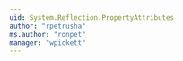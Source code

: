 ```yaml
---
uid: System.Reflection.PropertyAttributes
author: "rpetrusha"
ms.author: "ronpet"
manager: "wpickett"
---
```

